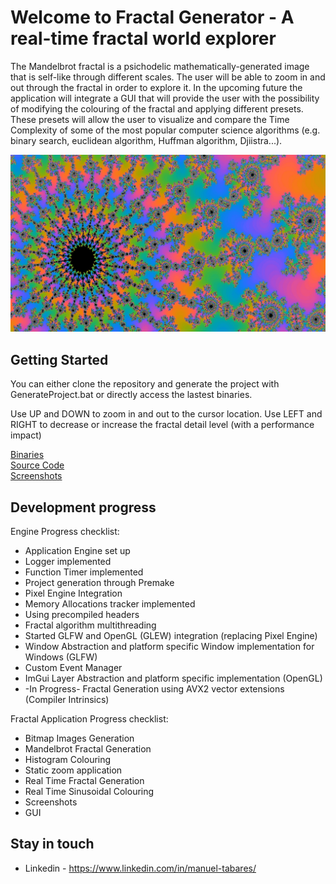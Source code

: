 # Welcome to Fractal Generator - A real-time fractal world explorer

The Mandelbrot fractal is a psichodelic mathematically-generated image that is self-like through different scales. The user will be able to zoom in and out through the fractal in order to explore it. In the upcoming future the application will integrate a GUI that will provide the user with the possibility of modifying the colouring of the fractal and applying different presets. These presets will allow the user to visualize and compare the Time Complexity of some of the most popular computer science algorithms (e.g. binary search, euclidean algorithm, Huffman algorithm, Djiistra...).

![Fractal](screenshots/10_03_Fractal_World_1.jpg)

## Getting Started

You can either clone the repository and generate the project with GenerateProject.bat or directly access the lastest binaries.<br/>

Use UP and DOWN to zoom in and out to the cursor location. Use LEFT and RIGHT to decrease or increase the fractal detail level (with a performance impact)<br/>

[Binaries](https://github.com/ManuCanedo/fractal-generator/tree/master/bin)  
[Source Code](https://github.com/ManuCanedo/fractal-generator/tree/master/src)   
[Screenshots](https://github.com/ManuCanedo/fractal-generator/tree/master/screenshots) 

## Development progress

Engine Progress checklist:
+ Application Engine set up
+ Logger implemented  
+ Function Timer implemented
+ Project generation through Premake
+ Pixel Engine Integration
+ Memory Allocations tracker implemented 
+ Using precompiled headers
+ Fractal algorithm multithreading
+ Started GLFW and OpenGL (GLEW) integration (replacing Pixel Engine)
+ Window Abstraction and platform specific Window implementation for Windows (GLFW)
+ Custom Event Manager
+ ImGui Layer Abstraction and platform specific implementation (OpenGL)
+ -In Progress- Fractal Generation using AVX2 vector extensions (Compiler Intrinsics)


Fractal Application Progress checklist:
+ Bitmap Images Generation
+ Mandelbrot Fractal Generation
+ Histogram Colouring
+ Static zoom application
+ Real Time Fractal Generation
+ Real Time Sinusoidal Colouring
+ Screenshots
+ GUI


## Stay in touch

+ Linkedin - https://www.linkedin.com/in/manuel-tabares/
